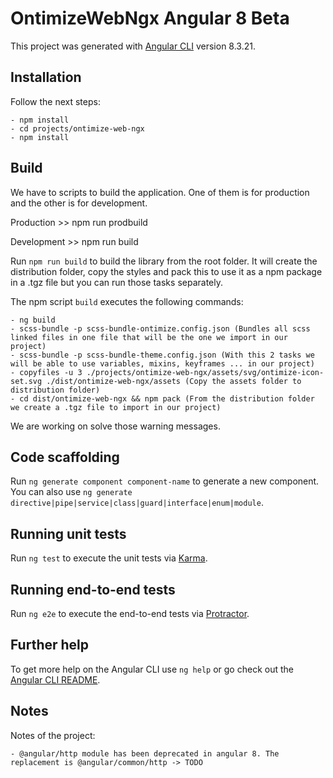 # OntimizeWebNgx Angular 8 Beta

This project was generated with [Angular CLI](https://github.com/angular/angular-cli) version 8.3.21.

## Installation

Follow the next steps:

    - npm install
    - cd projects/ontimize-web-ngx
    - npm install

## Build

We have to scripts to build the application. One of them is for production and the other is for development.

Production
    >> npm run prodbuild

Development
    >> npm run build


Run `npm run build` to build the library from the root folder.
It will create the distribution folder, copy the styles and pack this to use it as a npm package in a .tgz file but you can run those tasks separately.


The npm script `build` executes the following commands:

    - ng build
    - scss-bundle -p scss-bundle-ontimize.config.json (Bundles all scss linked files in one file that will be the one we import in our project)
    - scss-bundle -p scss-bundle-theme.config.json (With this 2 tasks we will be able to use variables, mixins, keyframes ... in our project)
    - copyfiles -u 3 ./projects/ontimize-web-ngx/assets/svg/ontimize-icon-set.svg ./dist/ontimize-web-ngx/assets (Copy the assets folder to distribution folder)
    - cd dist/ontimize-web-ngx && npm pack (From the distribution folder we create a .tgz file to import in our project)

We are working on solve those warning messages.

## Code scaffolding

Run `ng generate component component-name` to generate a new component. You can also use `ng generate directive|pipe|service|class|guard|interface|enum|module`.

## Running unit tests

Run `ng test` to execute the unit tests via [Karma](https://karma-runner.github.io).

## Running end-to-end tests

Run `ng e2e` to execute the end-to-end tests via [Protractor](http://www.protractortest.org/).

## Further help

To get more help on the Angular CLI use `ng help` or go check out the [Angular CLI README](https://github.com/angular/angular-cli/blob/master/README.md).

## Notes

Notes of the project:

    - @angular/http module has been deprecated in angular 8. The replacement is @angular/common/http -> TODO